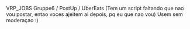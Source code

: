 VRP_JOBS
Gruppe6 / PostUp / UberEats (Tem um script faltando que nao vou postar, entao voces ajeitem ai depois, pq eu que nao vou)
Usem sem moderaçao :)
